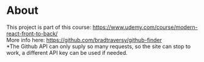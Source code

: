 # About
This project is part of this course: https://www.udemy.com/course/modern-react-front-to-back/  
More info here: https://github.com/bradtraversy/github-finder  
*The Github API can only suply so many requests, so the site can stop to work, a different API key can be used if needed.  
